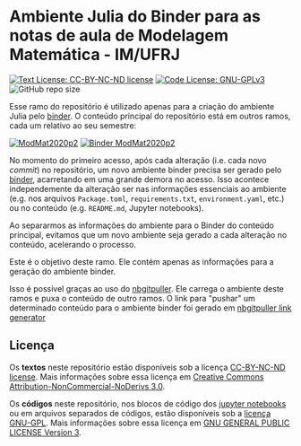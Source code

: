 # Ambiente Julia do Binder para as notas de aula de Modelagem Matemática - IM/UFRJ

[![Text License: CC-BY-NC-ND license](https://img.shields.io/badge/Text%20License-CC--BY--NC--ND-yellow.svg)](https://opensource.org/licenses/MIT) [![Code License: GNU-GPLv3](https://img.shields.io/badge/Code%20License-GNU--GPLv3-yellow.svg)](https://www.gnu.org/licenses/gpl.html) ![GitHub repo size](https://img.shields.io/github/repo-size/rmsrosa/nbbinder)

Esse ramo do repositório é utilizado apenas para a criação do ambiente Julia pelo [binder](https://mybinder.org). O conteúdo principal do repositório está em outros ramos, cada um relativo ao seu semestre:

[![ModMat2020p2](https://img.shields.io/badge/Repo%20Branch-ModMat2020p2-darkgreen)](https://github.com/rmsrosa/modelagem_matematica/tree/modmat2020p2) [![Binder ModMat2020p2](https://img.shields.io/badge/Binder%20Launch-ModMat2020p2-orange)](https://mybinder.org/v2/gh/rmsrosa/modelagem_matematica/julia-env-for-binder?urlpath=git-pull%3Frepo%3Dhttps%253A%252F%252Fgithub.com%252Frmsrosa%252Fmodelagem_matematica%26urlpath%3Dtree%252Fmodelagem_matematica%252Fnotas_de_aula%26branch%3Dmodmat2020p2)

No momento do primeiro acesso, após cada alteração (i.e. cada novo *commit*) no repositório, um novo ambiente binder precisa ser gerado pelo [binder](https://mybinder.org), acarretando em uma grande demora no acesso. Isso acontece independemente da alteração ser nas informações essenciais ao ambiente (e.g. nos arquivos `Package.toml`, `requirements.txt`, `environment.yaml`, etc.) ou no conteúdo (e.g. `README.md`, Jupyter notebooks).

Ao separarmos as informações do ambiente para o Binder do conteúdo principal, evitamos que um novo ambiente seja gerado a cada alteração no conteúdo, acelerando o processo.

Este é o objetivo deste ramo. Ele contém apenas as informações para a geração do ambiente binder.

Isso é possível graças ao uso do [nbgitpuller](https://jupyterhub.github.io/nbgitpuller/index.html). Ele carrega o ambiente deste ramos e puxa o conteúdo de outro ramos. O link para "pushar" um determinado conteúdo para o ambiente binder foi gerado em [nbgitpuller link generator](https://jupyterhub.github.io/nbgitpuller/link#nbgitpuller-link-generator)

## Licença

Os **textos** neste repositório estão disponíveis sob a licença [CC-BY-NC-ND license](LICENSE-TEXT). Mais informações sobre essa licença em [Creative Commons Attribution-NonCommercial-NoDerivs 3.0](https://creativecommons.org/licenses/by-nc-nd/3.0/us/legalcode).

Os **códigos** neste repositório, nos blocos de código dos [jupyter notebooks](https://jupyter.org/) ou em arquivos separados de códigos, estão disponíveis sob a [licença GNU-GPL](LICENSE-CODE). Mais informações sobre essa licença em [GNU GENERAL PUBLIC LICENSE Version 3](https://www.gnu.org/licenses/gpl.html).
